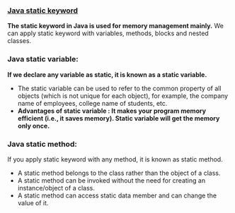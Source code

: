 ### [Java static keyword](https://www.javatpoint.com/static-keyword-in-java)    
**The static keyword in Java is used for memory management mainly.** We can apply static keyword with variables, methods, blocks and nested classes.   

### Java static variable:  
**If we declare any variable as static, it is known as a static variable.**   
* The static variable can be used to refer to the common property of all objects (which is not unique for each object), for example, the company name of employees, college name of students, etc.  
* **Advantages of static variable : It makes your program memory efficient (i.e., it saves memory). Static variable will get the memory only once.**      
 
### Java static method:   
If you apply static keyword with any method, it is known as static method.  
* A static method belongs to the class rather than the object of a class.  
* A static method can be invoked without the need for creating an instance/object of a class.  
* A static method can access static data member and can change the value of it.  



